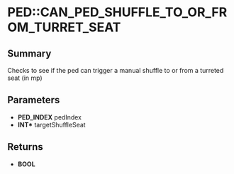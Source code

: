# PED::CAN_PED_SHUFFLE_TO_OR_FROM_TURRET_SEAT

## Summary
Checks to see if the ped can trigger a manual shuffle to or from a turreted seat (in mp)

## Parameters
* **PED_INDEX** pedIndex
* **INT\*** targetShuffleSeat

## Returns
* **BOOL**